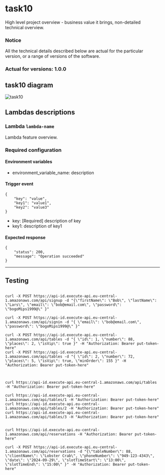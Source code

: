 # task10

High level project overview - business value it brings, non-detailed technical overview.

### Notice
All the technical details described below are actual for the particular
version, or a range of versions of the software.
### Actual for versions: 1.0.0

## task10 diagram

![task10](pics/task10_diagram.png)

## Lambdas descriptions

### Lambda `lambda-name`
Lambda feature overview.

### Required configuration
#### Environment variables
* environment_variable_name: description

#### Trigger event
```buildoutcfg
{
    "key": "value",
    "key1": "value1",
    "key2": "value3"
}
```
* key: [Required] description of key
* key1: description of key1

#### Expected response
```buildoutcfg
{
    "status": 200,
    "message": "Operation succeeded"
}
```
---

## Testing


```shell

curl -X POST https://api-id.execute-api.eu-central-1.amazonaws.com/api/signup -d "{\"firstName\": \"Bob\", \"lastName\": \"Lars\", \"email\": \"bob@email.com\", \"password\": \"bogoMips1999@\" }"

curl -X POST https://api-id.execute-api.eu-central-1.amazonaws.com/api/signin -d "{ \"email\": \"bob@email.com\", \"password\": \"bogoMips1999@\" }"

curl -X POST https://api-id.execute-api.eu-central-1.amazonaws.com/api/tables -d "{ \"id\": 1, \"number\": 88, \"places\": 2, \"isVip\": true }" -H "Authorization: Bearer put-token-here"
curl -X POST https://api-id.execute-api.eu-central-1.amazonaws.com/api/tables -d "{ \"id\": 2, \"number\": 72, \"places\": 5, \"isVip\": true, \"minOrder\": 155 }" -H "Authorization: Bearer put-token-here"



curl https://api-id.execute-api.eu-central-1.amazonaws.com/api/tables -H "Authorization: Bearer put-token-here"

curl https://api-id.execute-api.eu-central-1.amazonaws.com/api/tables/1 -H "Authorization: Bearer put-token-here"
curl https://api-id.execute-api.eu-central-1.amazonaws.com/api/tables/2 -H "Authorization: Bearer put-token-here"
curl https://api-id.execute-api.eu-central-1.amazonaws.com/api/tables/3 -H "Authorization: Bearer put-token-here"


curl https://api-id.execute-api.eu-central-1.amazonaws.com/api/reservations -H "Authorization: Bearer put-token-here"

curl -X POST https://api-id.execute-api.eu-central-1.amazonaws.com/api/reservations -d "{\"tableNumber\": 88, \"clientName\": \"Lobster Crab\", \"phoneNumber\": \"949-123-4343\", \"date\": \"2024-09-29\", \"slotTimeStart\": \"13:00\", \"slotTimeEnd\": \"15:00\" }" -H "Authorization: Bearer put-token-here"


```

